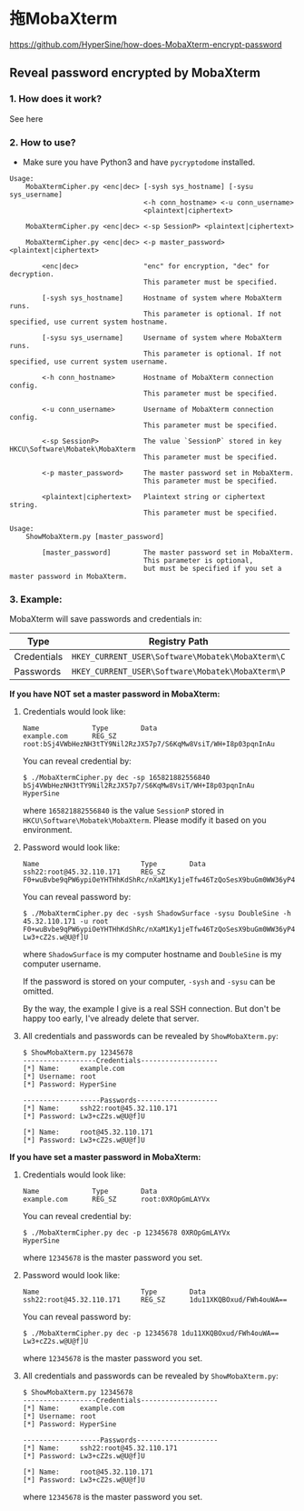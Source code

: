 # 拖MobaXterm

https://github.com/HyperSine/how-does-MobaXterm-encrypt-password

## Reveal password encrypted by MobaXterm

### 1. How does it work?

See here

### 2. How to use?

* Make sure you have Python3 and have `pycryptodome` installed.

```
Usage:
    MobaXtermCipher.py <enc|dec> [-sysh sys_hostname] [-sysu sys_username]
                                 <-h conn_hostname> <-u conn_username>
                                 <plaintext|ciphertext>

    MobaXtermCipher.py <enc|dec> <-sp SessionP> <plaintext|ciphertext>

    MobaXtermCipher.py <enc|dec> <-p master_password> <plaintext|ciphertext>

        <enc|dec>                "enc" for encryption, "dec" for decryption.
                                 This parameter must be specified.

        [-sysh sys_hostname]     Hostname of system where MobaXterm runs.
                                 This parameter is optional. If not specified, use current system hostname.

        [-sysu sys_username]     Username of system where MobaXterm runs.
                                 This parameter is optional. If not specified, use current system username.

        <-h conn_hostname>       Hostname of MobaXterm connection config.
                                 This parameter must be specified.

        <-u conn_username>       Username of MobaXterm connection config.
                                 This parameter must be specified.

        <-sp SessionP>           The value `SessionP` stored in key HKCU\Software\Mobatek\MobaXterm
                                 This parameter must be specified.

        <-p master_password>     The master password set in MobaXterm.
                                 This parameter must be specified.

        <plaintext|ciphertext>   Plaintext string or ciphertext string.
                                 This parameter must be specified.
```

```
Usage:
    ShowMobaXterm.py [master_password]

        [master_password]        The master password set in MobaXterm.
                                 This parameter is optional, 
                                 but must be specified if you set a master password in MobaXterm.
```

### 3. Example:

MobaXterm will save passwords and credentials in:

| Type        | Registry Path                                    |
| ----------- | ------------------------------------------------ |
| Credentials | `HKEY_CURRENT_USER\Software\Mobatek\MobaXterm\C` |
| Passwords   | `HKEY_CURRENT_USER\Software\Mobatek\MobaXterm\P` |

**If you have NOT set a master password in MobaXterm:**

1.  Credentials would look like:

    ```
    Name             Type        Data
    example.com      REG_SZ      root:bSj4VWbHezNH3tTY9Nil2RzJX57p7/S6KqMw8VsiT/WH+I8p03pqnInAu
    ```

    You can reveal credential by:

    ```console
    $ ./MobaXtermCipher.py dec -sp 165821882556840 bSj4VWbHezNH3tTY9Nil2RzJX57p7/S6KqMw8VsiT/WH+I8p03pqnInAu
    HyperSine
    ```

    where `165821882556840` is the value `SessionP` stored in `HKCU\Software\Mobatek\MobaXterm`. Please modify it based on you environment.
2.  Password would look like:

    ```
    Name                         Type        Data
    ssh22:root@45.32.110.171     REG_SZ      F0+wuBvbe9qPW6ypiOeYHTHhKdShRc/nXaM1Ky1jeTfw46TzQoSesX9buGm0WW36yP4lhH70ZCHZpEo4wLJhIl1
    ```

    You can reveal password by:

    ```console
    $ ./MobaXtermCipher.py dec -sysh ShadowSurface -sysu DoubleSine -h 45.32.110.171 -u root F0+wuBvbe9qPW6ypiOeYHTHhKdShRc/nXaM1Ky1jeTfw46TzQoSesX9buGm0WW36yP4lhH70ZCHZpEo4wLJhIl1
    Lw3+cZ2s.w@U@f]U
    ```

    where `ShadowSurface` is my computer hostname and `DoubleSine` is my computer username.

    If the password is stored on your computer, `-sysh` and `-sysu` can be omitted.

    By the way, the example I give is a real SSH connection. But don't be happy too early, I've already delete that server.
3.  All credentials and passwords can be revealed by `ShowMobaXterm.py`:

    ```console
    $ ShowMobaXterm.py 12345678
    ------------------Credentials-------------------
    [*] Name:     example.com
    [*] Username: root
    [*] Password: HyperSine

    -------------------Passwords--------------------
    [*] Name:     ssh22:root@45.32.110.171
    [*] Password: Lw3+cZ2s.w@U@f]U

    [*] Name:     root@45.32.110.171
    [*] Password: Lw3+cZ2s.w@U@f]U
    ```

**If you have set a master password in MobaXterm:**

1.  Credentials would look like:

    ```
    Name             Type        Data
    example.com      REG_SZ      root:0XROpGmLAYVx
    ```

    You can reveal credential by:

    ```console
    $ ./MobaXtermCipher.py dec -p 12345678 0XROpGmLAYVx
    HyperSine
    ```

    where `12345678` is the master password you set.
2.  Password would look like:

    ```
    Name                         Type        Data
    ssh22:root@45.32.110.171     REG_SZ      1du11XKQBOxud/FWh4ouWA==
    ```

    You can reveal password by:

    ```console
    $ ./MobaXtermCipher.py dec -p 12345678 1du11XKQBOxud/FWh4ouWA==
    Lw3+cZ2s.w@U@f]U
    ```

    where `12345678` is the master password you set.
3.  All credentials and passwords can be revealed by `ShowMobaXterm.py`:

    ```console
    $ ShowMobaXterm.py 12345678
    ------------------Credentials-------------------
    [*] Name:     example.com
    [*] Username: root
    [*] Password: HyperSine

    -------------------Passwords--------------------
    [*] Name:     ssh22:root@45.32.110.171
    [*] Password: Lw3+cZ2s.w@U@f]U

    [*] Name:     root@45.32.110.171
    [*] Password: Lw3+cZ2s.w@U@f]U
    ```

    where `12345678` is the master password you set.
